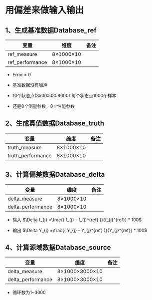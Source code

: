 # 用偏差来做输入输出

## 1、生成基准数据Database_ref

| 变量 | 维度 | 备注 |
| ----- | ---- | ---- |
| ref_measure | 8×1000×10 |  |
| ref_performance | 8×1000×10 |  |

- Error = 0

- 基准数据没有噪声

- 10个状态点(3500:500:8000)  每个状态点1000个样本

- 还是8个测量参数，8个性能参数

## 2、生成真值数据Database_truth

| 变量 | 维度 | 备注 |
| ----- | ---- | ---- |
| truth_measure | 8×1000×10 |  |
| truth_performance | 8×1000×10 |  |

## 3、计算偏差数据Database_delta

| 变量 | 维度 | 备注 |
| ----- | ---- | ---- |
| delta_measure | 8×1000×10 |  |
| delta_performance | 8×1000×10 |  |

- 输入
$\Delta f_{j} =\frac{( f_{j} - f_{j}^{ref} )}{f_{j}^{ref}} * 100$

- 输出
$\Delta Y_{j} =\frac{( Y_{j} - Y_{j}^{ref} )}{Y_{j}^{ref}} * 100$

## 4、计算源域数据Database_source

| 变量 | 维度 | 备注 |
| ----- | ---- | ---- |
| delta_measure | 8×1000×3000×10 |  |
| delta_performance | 8×1000×3000×10 |  |

- 循环数为1~3000
